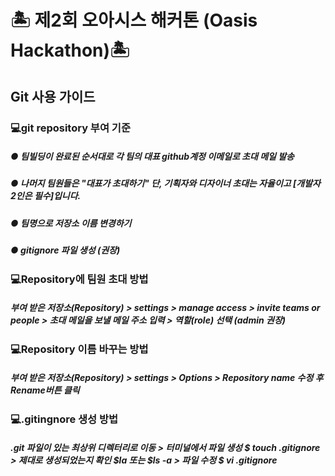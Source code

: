 # 🏝 제2회 오아시스 해커톤 (Oasis Hackathon)🏝
## Git 사용 가이드


### 💻git repository 부여 기준
##### ● 팀빌딩이 완료된 순서대로 각 팀의 대표 github계정 이메일로 초대 메일 발송
##### ● 나머지 팀원들은 "대표가 초대하기" 단, 기획자와 디자이너 초대는 자율이고 [개발자 2인은 필수]입니다.
##### ● 팀명으로 저장소 이름 변경하기
##### ● gitignore 파일 생성 (권장)


### 💻Repository에 팀원 초대 방법
##### 부여 받은 저장소(Repository) > settings > manage access > invite teams or people > 초대 메일을 보낼 메일 주소 입력 > 역할(role) 선택 (admin 권장)


### 💻Repository 이름 바꾸는 방법
##### 부여 받은 저장소(Repository) > settings > Options > Repository name 수정 후 Rename버튼 클릭


### 💻.gitingnore 생성 방법
##### .git 파일이 있는 최상위 디렉터리로 이동 > 터미널에서 파일 생성 $ touch .gitignore > 제대로 생성되었는지 확인 $la 또는 $ls -a > 파일 수정 $ vi .gitignore
